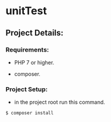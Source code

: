 # unitTest 
## Project Details:

### Requirements:

- PHP 7 or higher.

- composer.

### Project Setup:

- in the project root run this command.

```
$ composer install
```
